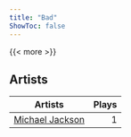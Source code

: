 ```yaml
---
title: "Bad"
ShowToc: false
---
```


{{< more >}}

## Artists
Artists | Plays 
----- | -----: 
[Michael Jackson](/artists/michael-jackson-6739) | 1

